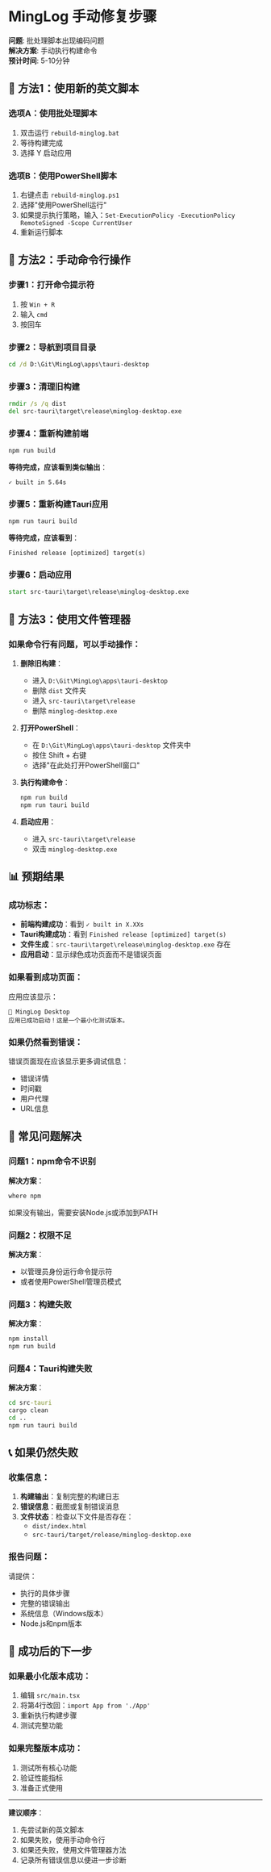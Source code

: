 # MingLog 手动修复步骤

**问题**: 批处理脚本出现编码问题  
**解决方案**: 手动执行构建命令  
**预计时间**: 5-10分钟  

## 🔧 **方法1：使用新的英文脚本**

### **选项A：使用批处理脚本**
1. 双击运行 `rebuild-minglog.bat`
2. 等待构建完成
3. 选择 Y 启动应用

### **选项B：使用PowerShell脚本**
1. 右键点击 `rebuild-minglog.ps1`
2. 选择"使用PowerShell运行"
3. 如果提示执行策略，输入：`Set-ExecutionPolicy -ExecutionPolicy RemoteSigned -Scope CurrentUser`
4. 重新运行脚本

## 🔧 **方法2：手动命令行操作**

### **步骤1：打开命令提示符**
1. 按 `Win + R`
2. 输入 `cmd`
3. 按回车

### **步骤2：导航到项目目录**
```cmd
cd /d D:\Git\MingLog\apps\tauri-desktop
```

### **步骤3：清理旧构建**
```cmd
rmdir /s /q dist
del src-tauri\target\release\minglog-desktop.exe
```

### **步骤4：重新构建前端**
```cmd
npm run build
```
**等待完成，应该看到类似输出**：
```
✓ built in 5.64s
```

### **步骤5：重新构建Tauri应用**
```cmd
npm run tauri build
```
**等待完成，应该看到**：
```
Finished release [optimized] target(s)
```

### **步骤6：启动应用**
```cmd
start src-tauri\target\release\minglog-desktop.exe
```

## 🔧 **方法3：使用文件管理器**

### **如果命令行有问题，可以手动操作**：

1. **删除旧构建**：
   - 进入 `D:\Git\MingLog\apps\tauri-desktop`
   - 删除 `dist` 文件夹
   - 进入 `src-tauri\target\release`
   - 删除 `minglog-desktop.exe`

2. **打开PowerShell**：
   - 在 `D:\Git\MingLog\apps\tauri-desktop` 文件夹中
   - 按住 Shift + 右键
   - 选择"在此处打开PowerShell窗口"

3. **执行构建命令**：
   ```powershell
   npm run build
   npm run tauri build
   ```

4. **启动应用**：
   - 进入 `src-tauri\target\release`
   - 双击 `minglog-desktop.exe`

## 📊 **预期结果**

### **成功标志**：
- **前端构建成功**：看到 `✓ built in X.XXs`
- **Tauri构建成功**：看到 `Finished release [optimized] target(s)`
- **文件生成**：`src-tauri\target\release\minglog-desktop.exe` 存在
- **应用启动**：显示绿色成功页面而不是错误页面

### **如果看到成功页面**：
应用应该显示：
```
🎉 MingLog Desktop
应用已成功启动！这是一个最小化测试版本。
```

### **如果仍然看到错误**：
错误页面现在应该显示更多调试信息：
- 错误详情
- 时间戳
- 用户代理
- URL信息

## 🚨 **常见问题解决**

### **问题1：npm命令不识别**
**解决方案**：
```cmd
where npm
```
如果没有输出，需要安装Node.js或添加到PATH

### **问题2：权限不足**
**解决方案**：
- 以管理员身份运行命令提示符
- 或者使用PowerShell管理员模式

### **问题3：构建失败**
**解决方案**：
```cmd
npm install
npm run build
```

### **问题4：Tauri构建失败**
**解决方案**：
```cmd
cd src-tauri
cargo clean
cd ..
npm run tauri build
```

## 📞 **如果仍然失败**

### **收集信息**：
1. **构建输出**：复制完整的构建日志
2. **错误信息**：截图或复制错误消息
3. **文件状态**：检查以下文件是否存在：
   - `dist/index.html`
   - `src-tauri/target/release/minglog-desktop.exe`

### **报告问题**：
请提供：
- 执行的具体步骤
- 完整的错误输出
- 系统信息（Windows版本）
- Node.js和npm版本

## 🎯 **成功后的下一步**

### **如果最小化版本成功**：
1. 编辑 `src/main.tsx`
2. 将第4行改回：`import App from './App'`
3. 重新执行构建步骤
4. 测试完整功能

### **如果完整版本成功**：
1. 测试所有核心功能
2. 验证性能指标
3. 准备正式使用

---

**建议顺序**：
1. 先尝试新的英文脚本
2. 如果失败，使用手动命令行
3. 如果还失败，使用文件管理器方法
4. 记录所有错误信息以便进一步诊断
